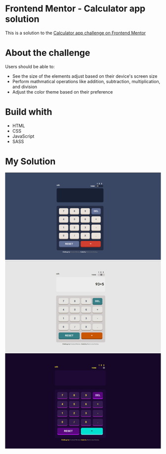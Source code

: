 # Frontend Mentor - Calculator app solution

This is a solution to the [Calculator app challenge on Frontend Mentor](https://www.frontendmentor.io/challenges/calculator-app-9lteq5N29)


# About the challenge
Users should be able to:

- See the size of the elements adjust based on their device's screen size
- Perform mathmatical operations like addition, subtraction, multiplication, and division
- Adjust the color theme based on their preference

# Build whith

- HTML
- CSS
- JavaScript
- SASS

# My Solution

![](./images/theme1.png)
![](./images/theme%202.png)
![](./images/theme%203.png)
